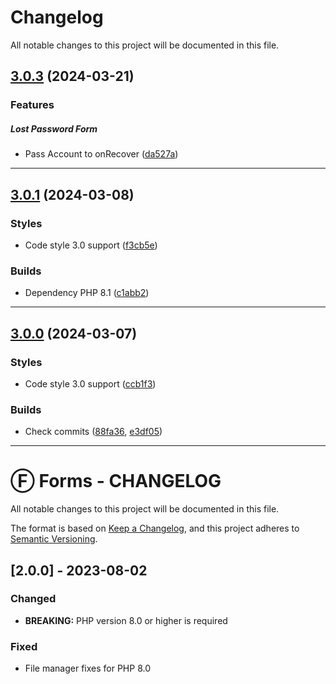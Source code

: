 <!--- BEGIN HEADER -->
# Changelog

All notable changes to this project will be documented in this file.
<!--- END HEADER -->

## [3.0.3](https://github.com/liquiddesign/forms/compare/v3.0.2...v3.0.3) (2024-03-21)

### Features


##### Lost Password Form

* Pass Account to onRecover ([da527a](https://github.com/liquiddesign/forms/commit/da527ab6c943d2b03db19029a6cdb61f87f35d1a))


---

## [3.0.1](https://github.com/liquiddesign/forms/compare/v3.0.0...v3.0.1) (2024-03-08)

### Styles

* Code style 3.0 support ([f3cb5e](https://github.com/liquiddesign/forms/commit/f3cb5ef54ce3ff96e7610c1f39693b3bbea6d87e))

### Builds

* Dependency PHP 8.1 ([c1abb2](https://github.com/liquiddesign/forms/commit/c1abb21100d1737db41ab608a0acddac78ee7438))


---

## [3.0.0](https://github.com/liquiddesign/forms/compare/v2.1.5...v3.0.0) (2024-03-07)

### Styles

* Code style 3.0 support ([ccb1f3](https://github.com/liquiddesign/forms/commit/ccb1f309c9933788a572ceed289350f77efa8c2b))

### Builds

* Check commits ([88fa36](https://github.com/liquiddesign/forms/commit/88fa36a225e2a8757b48668f33f2808febb92398), [e3df05](https://github.com/liquiddesign/forms/commit/e3df057cbd9e7216b1a03f54c2055995b6fbb5fb))


---

# Ⓕ Forms - CHANGELOG

All notable changes to this project will be documented in this file.

The format is based on [Keep a Changelog](https://keepachangelog.com/en/1.0.0/),
and this project adheres to [Semantic Versioning](https://semver.org/spec/v2.0.0.html).

## [2.0.0] - 2023-08-02

### Changed

- **BREAKING:** PHP version 8.0 or higher is required

### Fixed
- File manager fixes for PHP 8.0